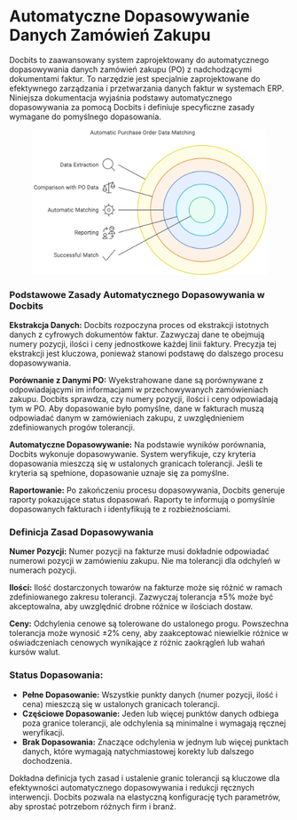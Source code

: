 # Automatyczne Dopasowywanie Danych Zamówień Zakupu

Docbits to zaawansowany system zaprojektowany do automatycznego dopasowywania danych zamówień zakupu (PO) z nadchodzącymi dokumentami faktur. To narzędzie jest specjalnie zaprojektowane do efektywnego zarządzania i przetwarzania danych faktur w systemach ERP. Niniejsza dokumentacja wyjaśnia podstawy automatycznego dopasowywania za pomocą Docbits i definiuje specyficzne zasady wymagane do pomyślnego dopasowania.

<figure><img src="../../.gitbook/assets/Automatic Purchase Order Data Matching.svg" alt=""><figcaption></figcaption></figure>

### **Podstawowe Zasady Automatycznego Dopasowywania w Docbits**

**Ekstrakcja Danych:** Docbits rozpoczyna proces od ekstrakcji istotnych danych z cyfrowych dokumentów faktur. Zazwyczaj dane te obejmują numery pozycji, ilości i ceny jednostkowe każdej linii faktury. Precyzja tej ekstrakcji jest kluczowa, ponieważ stanowi podstawę do dalszego procesu dopasowywania.

**Porównanie z Danymi PO:** Wyekstrahowane dane są porównywane z odpowiadającymi im informacjami w przechowywanych zamówieniach zakupu. Docbits sprawdza, czy numery pozycji, ilości i ceny odpowiadają tym w PO. Aby dopasowanie było pomyślne, dane w fakturach muszą odpowiadać danym w zamówieniach zakupu, z uwzględnieniem zdefiniowanych progów tolerancji.

**Automatyczne Dopasowywanie:** Na podstawie wyników porównania, Docbits wykonuje dopasowywanie. System weryfikuje, czy kryteria dopasowania mieszczą się w ustalonych granicach tolerancji. Jeśli te kryteria są spełnione, dopasowanie uznaje się za pomyślne.

**Raportowanie:** Po zakończeniu procesu dopasowywania, Docbits generuje raporty pokazujące status dopasowań. Raporty te informują o pomyślnie dopasowanych fakturach i identyfikują te z rozbieżnościami.

### **Definicja Zasad Dopasowywania**

**Numer Pozycji:** Numer pozycji na fakturze musi dokładnie odpowiadać numerowi pozycji w zamówieniu zakupu. Nie ma tolerancji dla odchyleń w numerach pozycji.

**Ilości:** Ilość dostarczonych towarów na fakturze może się różnić w ramach zdefiniowanego zakresu tolerancji. Zazwyczaj tolerancja ±5% może być akceptowalna, aby uwzględnić drobne różnice w ilościach dostaw.

**Ceny:** Odchylenia cenowe są tolerowane do ustalonego progu. Powszechna tolerancja może wynosić ±2% ceny, aby zaakceptować niewielkie różnice w oświadczeniach cenowych wynikające z różnic zaokrągleń lub wahań kursów walut.

### **Status Dopasowania:**

* **Pełne Dopasowanie:** Wszystkie punkty danych (numer pozycji, ilość i cena) mieszczą się w ustalonych granicach tolerancji.
* **Częściowe Dopasowanie:** Jeden lub więcej punktów danych odbiega poza granice tolerancji, ale odchylenia są minimalne i wymagają ręcznej weryfikacji.
* **Brak Dopasowania:** Znaczące odchylenia w jednym lub więcej punktach danych, które wymagają natychmiastowej korekty lub dalszego dochodzenia.

Dokładna definicja tych zasad i ustalenie granic tolerancji są kluczowe dla efektywności automatycznego dopasowywania i redukcji ręcznych interwencji. Docbits pozwala na elastyczną konfigurację tych parametrów, aby sprostać potrzebom różnych firm i branż.
